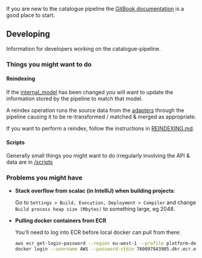 If you are new to the catalogue pipeline the [GitBook documentation](https://docs.wellcomecollection.org/catalogue-pipeline) is a good place to start.

## Developing

Information for developers working on the catalogue-pipeline.

### Things you might want to do

#### Reindexing

If the [internal_model](../common/internal_model) has been changed you will want to update the information stored by the pipeline to match that model.

A reindex operation runs the source data from the [adapters](adapters/README.md) through the pipeline causing it to be re-transformed / matched & merged as appropriate.

If you want to perform a reindex, follow the instructions in [REINDEXING.md](../REINDEXING.md).

#### Scripts

Generally small things you might want to do irregularly involving the
API & data are in [/scripts](../scripts)

### Problems you might have

* **Stack overflow from scalac \(in IntelliJ\) when building projects**:

  Go to `Settings > Build, Execution, Deployment > Compiler` and change
  `Build process heap size (Mbytes)` to something large, eg 2048.

* **Pulling docker containers from ECR**

  You'll need to log into ECR before local docker can pull from there:

  ```bash
  aws ecr get-login-password --region eu-west-1 --profile platform-dev | \
  docker login --username AWS --password-stdin 760097843905.dkr.ecr.eu-west-1.amazonaws.com
  ```
